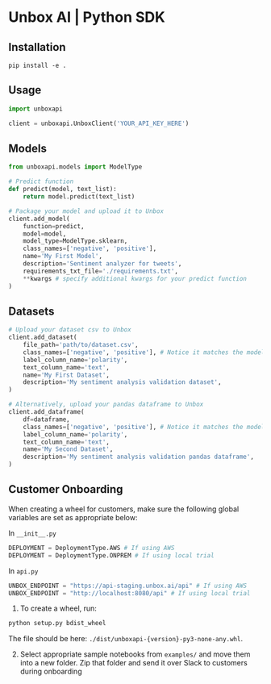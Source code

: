 # Unbox AI | Python SDK

## Installation

```console
pip install -e .
```

## Usage

```python
import unboxapi

client = unboxapi.UnboxClient('YOUR_API_KEY_HERE')
```

## Models

```python
from unboxapi.models import ModelType

# Predict function
def predict(model, text_list):
    return model.predict(text_list)

# Package your model and upload it to Unbox
client.add_model(
    function=predict,
    model=model,
    model_type=ModelType.sklearn,
    class_names=['negative', 'positive'],
    name='My First Model',
    description='Sentiment analyzer for tweets',
    requirements_txt_file='./requirements.txt',
    **kwargs # specify additional kwargs for your predict function
)
```

## Datasets

```python
# Upload your dataset csv to Unbox
client.add_dataset(
    file_path='path/to/dataset.csv', 
    class_names=['negative', 'positive'], # Notice it matches the model class names
    label_column_name='polarity',
    text_column_name='text',
    name='My First Dataset',
    description='My sentiment analysis validation dataset',
)

# Alternatively, upload your pandas dataframe to Unbox
client.add_dataframe(
    df=dataframe,
    class_names=['negative', 'positive'], # Notice it matches the model class names
    label_column_name='polarity',
    text_column_name='text',
    name='My Second Dataset',
    description='My sentiment analysis validation pandas dataframe',
)
```

## Customer Onboarding

When creating a wheel for customers, make sure the following global variables are set as appropriate below:

In `__init__.py`

```python
DEPLOYMENT = DeploymentType.AWS # If using AWS
DEPLOYMENT = DeploymentType.ONPREM # If using local trial
```

In `api.py`

```python
UNBOX_ENDPOINT = "https://api-staging.unbox.ai/api" # If using AWS
UNBOX_ENDPOINT = "http://localhost:8080/api" # If using local trial
```

1. To create a wheel, run:

```bash
python setup.py bdist_wheel
```

The file should be here: `./dist/unboxapi-{version}-py3-none-any.whl`.

2. Select appropriate sample notebooks from `examples/` and move them into a new folder. Zip that folder and send it over Slack to customers during onboarding
